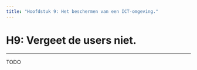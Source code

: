 ```yaml
---
title: "Hoofdstuk 9: Het beschermen van een ICT-omgeving."
---
```


# H9: Vergeet de users niet.

---

TODO

